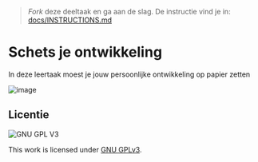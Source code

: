 > _Fork_ deze deeltaak en ga aan de slag. 
De instructie vind je in: [docs/INSTRUCTIONS.md](docs/INSTRUCTIONS.md)

# Schets je ontwikkeling
In deze leertaak moest je jouw persoonlijke ontwikkeling op papier zetten

![image](https://user-images.githubusercontent.com/74552944/214424023-fa27b257-52d1-47a5-8182-a15bc75c116f.png)



## Licentie

![GNU GPL V3](https://www.gnu.org/graphics/gplv3-127x51.png)

This work is licensed under [GNU GPLv3](./LICENSE).
